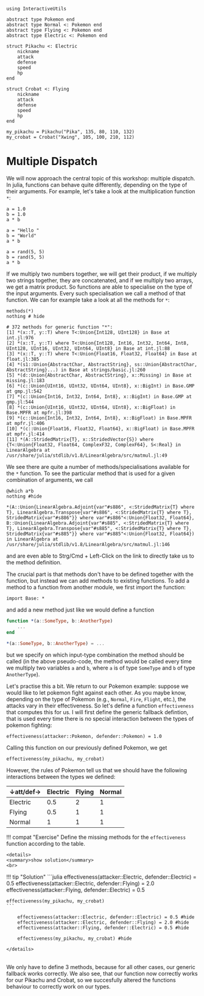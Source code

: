 ```@setup dispatch
using InteractiveUtils

abstract type Pokemon end
abstract type Normal <: Pokemon end
abstract type Flying <: Pokemon end
abstract type Electric <: Pokemon end

struct Pikachu <: Electric
    nickname
    attack
    defense
    speed
    hp
end

struct Crobat <: Flying
    nickname
    attack
    defense
    speed
    hp
end

my_pikachu = Pikachu("Pika", 135, 80, 110, 132)
my_crobat = Crobat("Xwing", 105, 100, 210, 112)
```

# Multiple Dispatch

We will now approach the central topic of this workshop: multiple dispatch.
In julia, functions can behave quite differently, depending on the type of their arguments.
For example, let's take a look at the multiplication function `*`:

```@example dispatch
a = 1.0
b = 1.0
a * b
```
```@example dispatch
a = "Hello "
b = "World"
a * b
```
```@example dispatch
a = rand(5, 5)
b = rand(5, 5)
a * b
```
If we multiply two numbers together, we will get their product, if we multiply two strings together, they are concatenated, and if we multiply two arrays, we get a matrix product.
So functions are able to specialise on the type of the input arguments.
Every such specialisation we call a method of that function.
We can for example take a look at all the methods for `*`:

```@example dispatch
methods(*)
nothing # hide
```
```
# 372 methods for generic function "*":
[1] *(x::T, y::T) where T<:Union{Int128, UInt128} in Base at int.jl:976
[2] *(x::T, y::T) where T<:Union{Int128, Int16, Int32, Int64, Int8, UInt128, UInt16, UInt32, UInt64, UInt8} in Base at int.jl:88
[3] *(x::T, y::T) where T<:Union{Float16, Float32, Float64} in Base at float.jl:385
[4] *(s1::Union{AbstractChar, AbstractString}, ss::Union{AbstractChar, AbstractString}...) in Base at strings/basic.jl:260
[5] *(d::Union{AbstractChar, AbstractString}, x::Missing) in Base at missing.jl:183
[6] *(c::Union{UInt16, UInt32, UInt64, UInt8}, x::BigInt) in Base.GMP at gmp.jl:542
[7] *(c::Union{Int16, Int32, Int64, Int8}, x::BigInt) in Base.GMP at gmp.jl:544
[8] *(c::Union{UInt16, UInt32, UInt64, UInt8}, x::BigFloat) in Base.MPFR at mpfr.jl:398
[9] *(c::Union{Int16, Int32, Int64, Int8}, x::BigFloat) in Base.MPFR at mpfr.jl:406
[10] *(c::Union{Float16, Float32, Float64}, x::BigFloat) in Base.MPFR at mpfr.jl:414
[11] *(A::StridedMatrix{T}, x::StridedVector{S}) where {T<:Union{Float32, Float64, ComplexF32, ComplexF64}, S<:Real} in LinearAlgebra at /usr/share/julia/stdlib/v1.8/LinearAlgebra/src/matmul.jl:49
```

We see there are quite a number of methods/specialisations available for the `*` function.
To see the particular method that is used for a given combination of arguments, we call
```@example dispatch
@which a*b
nothing #hide
```
```
*(A::Union{LinearAlgebra.Adjoint{var"#s886", <:StridedMatrix{T} where T}, LinearAlgebra.Transpose{var"#s886", <:StridedMatrix{T} where T}, StridedMatrix{var"#s886"}} where var"#s886"<:Union{Float32, Float64}, B::Union{LinearAlgebra.Adjoint{var"#s885", <:StridedMatrix{T} where T}, LinearAlgebra.Transpose{var"#s885", <:StridedMatrix{T} where T}, StridedMatrix{var"#s885"}} where var"#s885"<:Union{Float32, Float64}) in LinearAlgebra at /usr/share/julia/stdlib/v1.8/LinearAlgebra/src/matmul.jl:146
```
and are even able to Strg/Cmd + Left-Click on the link to directly take us to the method definition.

The crucial part is that methods don't have to be defined together with the function, but instead we can add methods to existing functions.
To add a method to a function from another module, we first import the function:
```@example dispatch
import Base: *
```
and add a new method just like we would define a function
```julia
function *(a::SomeType, b::AnotherType)
    ...
end

*(a::SomeType, b::AnotherType) = ...
```
but we specify on which input-type combination the method should be called (in the above pseudo-code, the method would be called every time we multiply two variables `a` and `b`, where `a` is of type `SomeType` and `b` of type `AnotherType`).

Let's practise this a bit. We return to our Pokemon example: suppose we would like to let pokemon fight against each other.
As you maybe know, depending on the type of Pokemon (e.g., `Normal`, `Fire`, `Flight`, etc.), the attacks vary in their effectiveness.
So let's define a function `effectiveness` that computes this for us. I will first define the generic fallback defintion, that is used every time there is no special interaction between the types of pokemon fighting:

```@example dispatch
effectiveness(attacker::Pokemon, defender::Pokemon) = 1.0
```

Calling this function on our previously defined Pokemon, we get
```@example dispatch
effectiveness(my_pikachu, my_crobat)
```

However, the rules of Pokemon tell us that we should have the following interactions between the types we defined:

| ↓att/def→| Electric | Flying | Normal |
|----------|-----------|-------|--------|
| Electric |    0.5    |    2  |     1  |
| Flying   |    0.5    |    1  |    1   |
| Normal   |     1     |   1   |    1   |

!!! compat "Exercise"
    Define the missing methods for the `effectiveness` function according to the table.

```@raw html
<details>
<summary>show solution</summary>
<br>
```
!!! tip "Solution"
    ```julia
    effectiveness(attacker::Electric, defender::Electric) = 0.5
    effectiveness(attacker::Electric, defender::Flying) = 2.0
    effectiveness(attacker::Flying, defender::Electric) = 0.5

    effectiveness(my_pikachu, my_crobat)
    ```
```@example dispatch
    effectiveness(attacker::Electric, defender::Electric) = 0.5 #hide
    effectiveness(attacker::Electric, defender::Flying) = 2.0 #hide
    effectiveness(attacker::Flying, defender::Electric) = 0.5 #hide

    effectiveness(my_pikachu, my_crobat) #hide
```
```@raw html
</details>
```
\
We only have to define 3 methods, because for all other cases, our generic fallback works correctly.
We also see, that our function now correctly works for our Pikachu and Crobat, so we succesfully altered the functions behaviour to correctly work on our types.